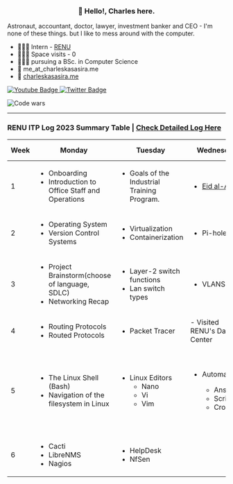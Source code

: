 <h3 align="center">👋 Hello!, Charles here.</h3>

Astronaut, accountant, doctor, lawyer, investment banker and CEO - I'm none of these things. but I like to mess around with the computer.

- 👨🏾‍💻 Intern - [RENU](https://renu.ac.ug)
- 👩🏾‍🚀 Space visits - 0
- 👨🏾‍🎓 pursuing a BSc. in Computer Science
- 📩 me_at_charleskasasira.me
- 🧭 [charleskasasira.me](https://charleskasasira.me)

<div id="badges">
  <a href="https://www.youtube.com/charleskasasira">
    <img src="https://img.shields.io/badge/YouTube-red?style=for-the-badge&logo=youtube&logoColor=white" alt="Youtube Badge"/>
  </a>
  <a href="https://twitter.com/KasasiraC">
    <img src="https://img.shields.io/badge/Twitter-blue?style=for-the-badge&logo=twitter&logoColor=white" alt="Twitter Badge"/>
  </a>
</div>

![Code wars](https://www.codewars.com/users/CharlesKasasira/badges/small)

<hr>

### RENU ITP Log 2023 Summary Table | [Check Detailed Log Here](https://github.com/CharlesKasasira/RENU_ITP_2023)

| Week | Monday                                                            | Tuesday                                                                                | Wednesday             | Thursday                                    | Friday                                         | Sum up                                                                                 |
| ---- | ----------------------------------------------------------------- | -------------------------------------------------------------------------------------- | --------------------- | ------------------------------------------- | ---------------------------------------------- | -------------------------------------------------------------------------------------- |
| 1    | <ul><li>Onboarding </li><li>Introduction to Office Staff and Operations</li><ul>                                                       | <ul> <li>Goals of the Industrial Training Program.</li> | <ul><li>[Eid al-Adha](https://en.wikipedia.org/wiki/Eid_al-Adha)</li></ul> | Installation of Prerequisite software       | SSH key-based authentication on a Linux server | ✅ [Link](https://github.com/CharlesKasasira/RENU_ITP_2023/blob/main/README.md#week-1-26th-30th-june) |
| 2    | <ul><li>Operating System</li><li>Version Control Systems</li></ul>                                                         | <ul><li>Virtualization</li><li>Containerization</li></ul> | <ul><li>Pi-hole</li></ul> | Active Directory on Windows Server. Project | Active Directory                               | ✅ [Link](https://github.com/CharlesKasasira/RENU_ITP_2023/blob/main/README.md#week-2-3rd-7th-july) |
| 3    | <ul><li>Project Brainstorm(choose of language, SDLC)</li> <li>Networking Recap</li></ul> | <ul><li> Layer-2 switch functions</li> <li>Lan switch types </li></ul>                                         | <ul><li>VLANS</li></ul>               | - TCP/IP                                    | - Technical Department Meeting                 | ✅ [Link](https://github.com/CharlesKasasira/RENU_ITP_2023/blob/main/README.md#week-3-10th-14th-july) |
| 4 | <ul><li>Routing Protocols</li><li>Routed Protocols</li></ul> | <ul><li>Packet Tracer</li></ul> | - Visited RENU's Data Center | - Wireless Concepts | Career Talk from ED [UCC](https://www.ucc.co.ug/), `Eng. Irene Kaggwa` | ✅ [Link](https://github.com/CharlesKasasira/RENU_ITP_2023/blob/main/README.md#week-4-17th-21th-july) |
| 5 | <ul><li>The Linux Shell (Bash)</li><li>Navigation of the filesystem in Linux</li></ul>  | <ul><li>Linux Editors <ul><li>Nano</li><li>Vi</li><li>Vim</li></ul></li></ul> | <ul><li>Automation</li><ul><li>Ansible</li><li>Scripting</li><li>Cronjobs</li></ul></ul>  | <ul><li>Project Review</li><li>Securing a web app <ul><li>OWASP-10</li></ul></li></ul>  | <ul><li>Read about Webmin</li><li>Talk about GPA (Group Personal Accident)</li></ul> | ✅ [Link](https://github.com/CharlesKasasira/RENU_ITP_2023/blob/main/README.md#week-4-17th-21th-july) |
| 6 | <ul><li>Cacti</li><li>LibreNMS</li><li>Nagios</li></ul> | <ul><li>HelpDesk</li><li>NfSen</li></ul> |   |   | | ⏳ |
